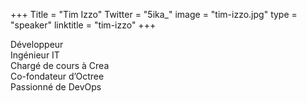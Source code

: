 +++
Title = "Tim Izzo"
Twitter = "5ika_"
image = "tim-izzo.jpg"
type = "speaker"
linktitle = "tim-izzo"
+++

Développeur <br/>
Ingénieur IT<br/>
Chargé de cours à Crea<br/>
Co-fondateur d’Octree<br/>
Passionné de DevOps<br/>
